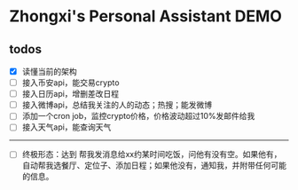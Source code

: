 # Zhongxi's Personal Assistant DEMO

## todos
- [x] 读懂当前的架构
- [ ] 接入币安api，能交易crypto
- [ ] 接入日历api，增删差改日程
- [ ] 接入微博api，总结我关注的人的动态；热搜；能发微博
- [ ] 添加一个cron job，监控crypto价格，价格波动超过10%发邮件给我
- [ ] 接入天气api，能查询天气

---
- [ ] 终极形态：达到 帮我发消息给xx约某时间吃饭，问他有没有空。如果他有，自动帮我选餐厅、定位子、添加日程；如果他没有，通知我，并附带任何可能的信息。
